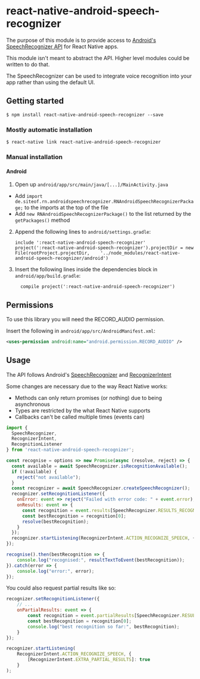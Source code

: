 
# react-native-android-speech-recognizer

The purpose of this module is to provide access to
[Android's SpeechRecognizer API](https://developer.android.com/reference/android/speech/SpeechRecognizer.html)
for React Native apps.

This module isn't meant to abstract the API. Higher level modules could be written to do that.

The SpeechRecognizer can be used to integrate voice recognition into your app rather than using the default UI.

## Getting started

`$ npm install react-native-android-speech-recognizer --save`

### Mostly automatic installation

`$ react-native link react-native-android-speech-recognizer`

### Manual installation

#### Android

1. Open up `android/app/src/main/java/[...]/MainActivity.java`
  - Add `import de.siteof.rn.androidspeechrecognizer.RNAndroidSpeechRecognizerPackage;` to the imports at the top of the file
  - Add `new RNAndroidSpeechRecognizerPackage()` to the list returned by the `getPackages()` method
2. Append the following lines to `android/settings.gradle`:
  	```
  	include ':react-native-android-speech-recognizer'
  	project(':react-native-android-speech-recognizer').projectDir = new File(rootProject.projectDir, 	'../node_modules/react-native-android-speech-recognizer/android')
  	```
3. Insert the following lines inside the dependencies block in `android/app/build.gradle`:
  	```
      compile project(':react-native-android-speech-recognizer')
  	```

## Permissions

To use this library you will need the RECORD_AUDIO permission.

Insert the following in `android/app/src/AndroidManifest.xml`:
```xml
<uses-permission android:name="android.permission.RECORD_AUDIO" />
```

## Usage

The API follows Android's
[SpeechRecognizer](https://developer.android.com/reference/android/speech/SpeechRecognizer.html)
and
[RecognizerIntent](https://developer.android.com/reference/android/speech/RecognizerIntent.html)

Some changes are necessary due to the way React Native works:

* Methods can only return promises (or nothing) due to being asynchronous
* Types are restricted by the what React Native supports
* Callbacks can't be called multiple times (events can)

```javascript
import {
  SpeechRecognizer,
  RecognizerIntent,
  RecognitionListener
} from 'react-native-android-speech-recognizer';

const recognise = options => new Promise(async (resolve, reject) => {
  const available = await SpeechRecognizer.isRecognitionAvailable();
  if (!available) {
    reject("not available");
  }
  const recognizer = await SpeechRecognizer.createSpeechRecognizer();
  recognizer.setRecognitionListener({
    onError: event => reject("Failed with error code: " + event.error),
    onResults: event => {
      const recognition = event.results[SpeechRecognizer.RESULTS_RECOGNITION];
      const bestRecognition = recognition[0];
      resolve(bestRecognition);
    }
  });
  recognizer.startListening(RecognizerIntent.ACTION_RECOGNIZE_SPEECH, {});
});

recognise().then(bestRecognition => {
	console.log("recognised:", resultTextToEvent(bestRecognition));
}).catch(error => {
	console.log("error:", error);
});
```

You could also request partial results like so:

```javascript
recognizer.setRecognitionListener({
	// ...
	onPartialResults: event => {
		const recognition = event.partialResults[SpeechRecognizer.RESULTS_RECOGNITION];
		const bestRecognition = recognition[0];
		console.log("best recognition so far:", bestRecognition);
	}
});

recognizer.startListening(
	RecognizerIntent.ACTION_RECOGNIZE_SPEECH, {
		[RecognizerIntent.EXTRA_PARTIAL_RESULTS]: true
	}
);
```
